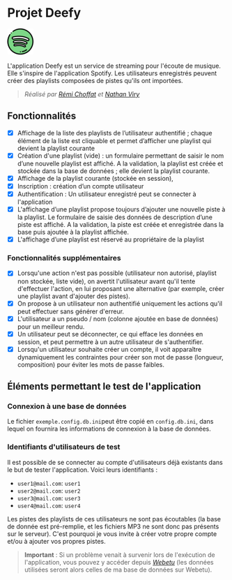 # Projet Deefy
<img src="/resources/logo.png" alt="Deefy" width="60" height="60">

L'application Deefy est un service de streaming pour l'écoute de musique. Elle s'inspire de l'application Spotify. Les utilisateurs enregistrés peuvent créer des playlists composées de pistes qu'ils ont importées.

> <i>Réalisé par [Rémi Choffat](https://github.com/remi-choffat) et [Nathan Viry](https://github.com/Njajv)</i>

## Fonctionnalités
- [X] Affichage de la liste des playlists de l’utilisateur authentifié ; chaque élément de la
liste est cliquable et permet d’afficher une playlist qui devient la playlist courante
- [X] Création d'une playlist (vide) : un formulaire permettant de saisir le nom d’une nouvelle playlist est
affiché. A la validation, la playlist est créée et stockée dans la base de données ; elle devient la playlist
courante.
- [X] Affichage de la playlist courante (stockée en session),
- [X] Inscription : création d’un compte utilisateur
- [X] Authentification : Un utilisateur enregistré peut se connecter à l'application
- [X] L'affichage d’une playlist propose toujours d’ajouter une nouvelle piste à la playlist. Le formulaire
de saisie des données de description d’une piste est affiché. A la validation, la piste est créée et
enregistrée dans la base puis ajoutée à la playlist affichée.
- [X] L'affichage d’une playlist est réservé au propriétaire de la playlist
### Fonctionnalités supplémentaires
- [X] Lorsqu'une action n'est pas possible (utilisateur non autorisé, playlist non stockée, liste vide), on avertit l'utilisateur avant qu'il tente d'effectuer l'action, en lui proposant une alternative (par exemple, créer une playlist avant d'ajouter des pistes).
- [X] On propose à un utilisateur non authentifié uniquement les actions qu'il peut effectuer sans générer d'erreur.
- [X] L'utilisateur a un pseudo / nom (colonne ajoutée en base de données) pour un meilleur rendu.
- [X] Un utilisateur peut se déconnecter, ce qui efface les données en session, et peut permettre à un autre utilisateur de s'authentifier.
- [X] Lorsqu'un utilisateur souhaite créer un compte, il voit apparaître dynamiquement les contraintes pour créer son mot de passe (longueur, composition) pour éviter les mots de passe faibles.

## Éléments permettant le test de l'application
### Connexion à une base de données
Le fichier `exemple.config.db.ini`peut être copié en `config.db.ini`, dans lequel on fournira les informations de connexion à la base de données.
### Identifiants d'utilisateurs de test
Il est possible de se connecter au compte d'utilisateurs déjà existants dans le but de tester l'application. Voici leurs identifiants :
- `user1@mail.com`: `user1`
- `user2@mail.com`: `user2`
- `user3@mail.com`: `user3`
- `user4@mail.com`: `user4`    

Les pistes des playlists de ces utilisateurs ne sont pas écoutables (la base de donnée est pré-remplie, et les fichiers MP3 ne sont donc pas présents sur le serveur). C'est pourquoi je vous invite à créer votre propre compte et/ou à ajouter vos propres pistes.  

> **Important** : Si un problème venait à survenir lors de l'exécution de l'application, vous pouvez y accéder depuis [
_Webetu_](https://webetu.iutnc.univ-lorraine.fr/www/choffat2u/S3/Web/deefy/) (les données utilisées seront alors
> celles de ma base de données sur Webetu).
